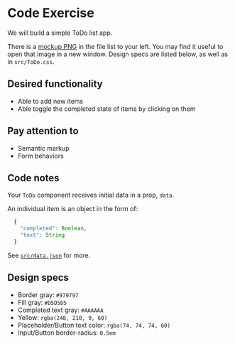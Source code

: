 # Code Exercise

We will build a simple ToDo list app. 

There is a [mockup PNG](./mock-up.png) in the file list to your left. You may find it useful to open that image in a new window. Design specs are listed below, as well as in `src/ToDo.css`.


## Desired functionality

* Able to add new items
* Able toggle the completed state of items by clicking on them


## Pay attention to

* Semantic markup
* Form behaviors


## Code notes

Your `ToDo` component receives initial data in a prop, `data`. 

An individual item is an object in the form of:

```javascript
  {
    "completed": Boolean,
    "text": String
  }
```

See [`src/data.json`](./src/data.json) for more.


## Design specs
  
* Border gray: `#979797`
* Fill gray: `#D5D5D5`
* Completed text gray: `#AAAAAA`
* Yellow: `rgba(248, 210, 9, 60)`
* Placeholder/Button text color: `rgba(74, 74, 74, 60)`
* Input/Button border-radius: `0.5em`
